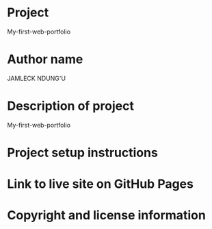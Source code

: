 
# Project 
My-first-web-portfolio

# Author name
JAMLECK NDUNG'U

# Description of project
My-first-web-portfolio

# Project setup instructions


# Link to live site on GitHub Pages


# Copyright and license information
